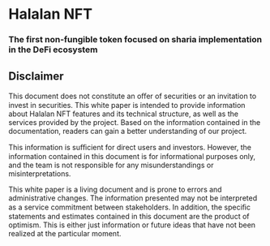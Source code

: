 # Halalan NFT
### The first non-fungible token focused on sharia implementation in the DeFi ecosystem

## Disclaimer
This document does not constitute an oﬀer of securities or an invitation to invest in securities. This white paper is intended to provide information about Halalan NFT features and its technical structure, as well as the services provided by the project. Based on the information contained in the documentation, readers can gain a better understanding of our project.


This information is suﬃcient for direct users and investors. However, the information contained in this document is for informational purposes only, and the team is not responsible for any misunderstandings or misinterpretations.


This white paper is a living document and is prone to errors and administrative changes. The information presented may not be interpreted as a service commitment between stakeholders. In addition, the speciﬁc statements and estimates contained in this document are the product of optimism. This is either just information or future ideas that have not been realized at the particular moment.
